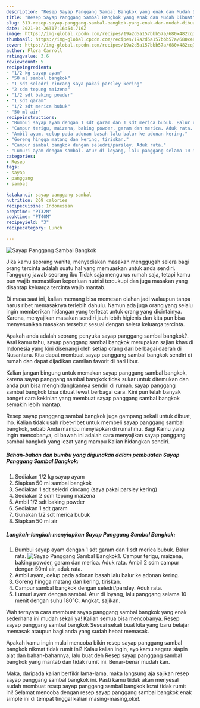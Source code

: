 ```yaml
---
description: "Resep Sayap Panggang Sambal Bangkok yang enak dan Mudah Dibuat"
title: "Resep Sayap Panggang Sambal Bangkok yang enak dan Mudah Dibuat"
slug: 313-resep-sayap-panggang-sambal-bangkok-yang-enak-dan-mudah-dibuat
date: 2021-04-26T17:16:54.716Z
image: https://img-global.cpcdn.com/recipes/19a2d5a157bbb57a/680x482cq70/sayap-panggang-sambal-bangkok-foto-resep-utama.jpg
thumbnail: https://img-global.cpcdn.com/recipes/19a2d5a157bbb57a/680x482cq70/sayap-panggang-sambal-bangkok-foto-resep-utama.jpg
cover: https://img-global.cpcdn.com/recipes/19a2d5a157bbb57a/680x482cq70/sayap-panggang-sambal-bangkok-foto-resep-utama.jpg
author: Flora Carroll
ratingvalue: 3.6
reviewcount: 5
recipeingredient:
- "1/2 kg sayap ayam"
- "50 ml sambal bangkok"
- "1 sdt seledri cincang saya pakai parsley kering"
- "2 sdm tepung maizena"
- "1/2 sdt baking powder"
- "1 sdt garam"
- "1/2 sdt merica bubuk"
- "50 ml air"
recipeinstructions:
- "Bumbui sayap ayam dengan 1 sdt garam dan 1 sdt merica bubuk. Balur rata."
- "Campur terigu, maizena, baking powder, garam dan merica. Aduk rata. Ambil 2 sdm campur dengan 50ml air, aduk rata."
- "Ambil ayam, celup pada adonan basah lalu balur ke adonan kering."
- "Goreng hingga matang dan kering, tiriskan."
- "Campur sambal bangkok dengan seledri/parsley. Aduk rata."
- "Lumuri ayam dengan sambal. Atur di loyang, lalu panggang selama 10 menit dengan suhu 180°C. Angkat, sajikan."
categories:
- Resep
tags:
- sayap
- panggang
- sambal

katakunci: sayap panggang sambal 
nutrition: 269 calories
recipecuisine: Indonesian
preptime: "PT32M"
cooktime: "PT40M"
recipeyield: "3"
recipecategory: Lunch

---
```



![Sayap Panggang Sambal Bangkok](https://img-global.cpcdn.com/recipes/19a2d5a157bbb57a/680x482cq70/sayap-panggang-sambal-bangkok-foto-resep-utama.jpg)

Jika kamu seorang wanita, menyediakan masakan menggugah selera bagi orang tercinta adalah suatu hal yang memuaskan untuk anda sendiri. Tanggung jawab seorang ibu Tidak saja mengurus rumah saja, tetapi kamu pun wajib memastikan keperluan nutrisi tercukupi dan juga masakan yang disantap keluarga tercinta wajib mantab.

Di masa  saat ini, kalian memang bisa memesan olahan jadi walaupun tanpa harus ribet memasaknya terlebih dahulu. Namun ada juga orang yang selalu ingin memberikan hidangan yang terlezat untuk orang yang dicintainya. Karena, menyajikan masakan sendiri jauh lebih higienis dan kita pun bisa menyesuaikan masakan tersebut sesuai dengan selera keluarga tercinta. 



Apakah anda adalah seorang penyuka sayap panggang sambal bangkok?. Asal kamu tahu, sayap panggang sambal bangkok merupakan sajian khas di Indonesia yang kini disenangi oleh setiap orang dari berbagai daerah di Nusantara. Kita dapat membuat sayap panggang sambal bangkok sendiri di rumah dan dapat dijadikan camilan favorit di hari libur.

Kalian jangan bingung untuk memakan sayap panggang sambal bangkok, karena sayap panggang sambal bangkok tidak sukar untuk ditemukan dan anda pun bisa menghidangkannya sendiri di rumah. sayap panggang sambal bangkok bisa dibuat lewat berbagai cara. Kini pun telah banyak banget cara kekinian yang membuat sayap panggang sambal bangkok semakin lebih mantap.

Resep sayap panggang sambal bangkok juga gampang sekali untuk dibuat, lho. Kalian tidak usah ribet-ribet untuk membeli sayap panggang sambal bangkok, sebab Anda mampu menyiapkan di rumahmu. Bagi Kamu yang ingin mencobanya, di bawah ini adalah cara menyajikan sayap panggang sambal bangkok yang lezat yang mampu Kalian hidangkan sendiri.

<!--inarticleads1-->

##### Bahan-bahan dan bumbu yang digunakan dalam pembuatan Sayap Panggang Sambal Bangkok:

1. Sediakan 1/2 kg sayap ayam
1. Siapkan 50 ml sambal bangkok
1. Sediakan 1 sdt seledri cincang (saya pakai parsley kering)
1. Sediakan 2 sdm tepung maizena
1. Ambil 1/2 sdt baking powder
1. Sediakan 1 sdt garam
1. Gunakan 1/2 sdt merica bubuk
1. Siapkan 50 ml air




<!--inarticleads2-->

##### Langkah-langkah menyiapkan Sayap Panggang Sambal Bangkok:

1. Bumbui sayap ayam dengan 1 sdt garam dan 1 sdt merica bubuk. Balur rata.
<img src="https://img-global.cpcdn.com/steps/93c7a501e60768c9/160x128cq70/sayap-panggang-sambal-bangkok-langkah-memasak-1-foto.jpg" alt="Sayap Panggang Sambal Bangkok">1. Campur terigu, maizena, baking powder, garam dan merica. Aduk rata. Ambil 2 sdm campur dengan 50ml air, aduk rata.
1. Ambil ayam, celup pada adonan basah lalu balur ke adonan kering.
1. Goreng hingga matang dan kering, tiriskan.
1. Campur sambal bangkok dengan seledri/parsley. Aduk rata.
1. Lumuri ayam dengan sambal. Atur di loyang, lalu panggang selama 10 menit dengan suhu 180°C. Angkat, sajikan.




Wah ternyata cara membuat sayap panggang sambal bangkok yang enak sederhana ini mudah sekali ya! Kalian semua bisa mencobanya. Resep sayap panggang sambal bangkok Sesuai sekali buat kita yang baru belajar memasak ataupun bagi anda yang sudah hebat memasak.

Apakah kamu ingin mulai mencoba bikin resep sayap panggang sambal bangkok nikmat tidak rumit ini? Kalau kalian ingin, ayo kamu segera siapin alat dan bahan-bahannya, lalu buat deh Resep sayap panggang sambal bangkok yang mantab dan tidak rumit ini. Benar-benar mudah kan. 

Maka, daripada kalian berfikir lama-lama, maka langsung aja sajikan resep sayap panggang sambal bangkok ini. Pasti kamu tiidak akan menyesal sudah membuat resep sayap panggang sambal bangkok lezat tidak rumit ini! Selamat mencoba dengan resep sayap panggang sambal bangkok enak simple ini di tempat tinggal kalian masing-masing,oke!.

